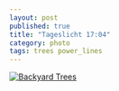 ```yaml
---
layout: post
published: true
title: "Tageslicht 17:04"
category: photo
tags: trees power_lines
---
```


[![Backyard Trees](http://38.media.tumblr.com/0a35cb3e53b4d0a5124a7f0f7d31cde1/tumblr_n7qvzyxUZJ1rive1ro1_500.jpg)](http://dr3wh0.tumblr.com/post/89899084119/tageslicht-17-04 "View on Tumblr")